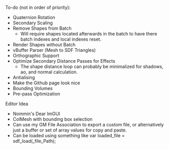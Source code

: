 To-do (not in order of priority):
- Quaternion Rotation
- Secondary Scaling
- Remove Shapes from Batch
  - Will require shapes located afterwards in the batch to have there batch indexes and local indexes reset. 
- Render Shapes without Batch
- vBuffer Parser (Mesh to SDF Triangles)
- Orthographic Support
- Optimize Secondary Distance Passes for Effects
  - The shape distance loop can probably be minimalized for shadows, ao, and normal calculation.
- Antialising
- Make the Github page look nice
- Bounding Volumes
- Pre-pass Optimization
  
Editor Idea
- Nommin's Dear ImGUI 
- ColMesh with bounding box selection
- Can use my GM File Association to export a custom file, or alternatively just a buffer or set of array values for copy and paste.
- Can be loaded using something like var loaded_file = sdf_load(_file_Path);
